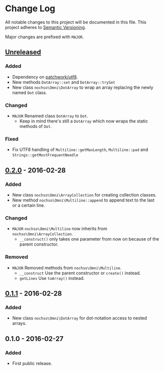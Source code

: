 # Change Log
All notable changes to this project will be documented in this file.
This project adheres to [Semantic Versioning](http://semver.org/).

Major changes are prefixed with `MAJOR`.

## [Unreleased]
### Added
- Dependency on [patchwork/utf8](https://packagist.org/packages/patchwork/utf8).
- New methods `DotArray::set` and `DotArray::trySet`
- New class `nochso\Omni\DotArray` to wrap an array replacing the newly named `Dot` class.

### Changed
- `MAJOR` Renamed class `DotArray` to `Dot`.
    - Keep in mind there's still a `DotArray` which now wraps the static methods of `Dot`.

### Fixed
- Fix UTF8 handling of `Multiline::getMaxLength`, `Multiline::pad` and `Strings::getMostFrequentNeedle`

## [0.2.0] - 2016-02-28
### Added
- New class `nochso\Omni\ArrayCollection` for creating collection classes.
- New method `nochso\Omni\Multiline::append` to append text to the last or a certain line.

### Changed
- `MAJOR` `nochso\Omni\Multiline` now inherits from `nochso\Omni\ArrayCollection`.
    - `__construct()` only takes one parameter from now on because of the parent constructor.

### Removed
- `MAJOR` Removed methods from `nochso\Omni\Multiline`.
    - `__construct` Use the parent constructor or `create()` instead.
    - `getLines` Use `toArray()` instead.

## [0.1.1] - 2016-02-28
### Added
- New class `nochso\Omni\DotArray` for dot-notation access to nested arrays.

## 0.1.0 - 2016-02-27
### Added
- First public release.

[Unreleased]: https://github.com/nochso/omni/compare/0.2.0...HEAD
[0.2.0]: https://github.com/nochso/omni/compare/0.1.1...0.2.0
[0.1.1]: https://github.com/nochso/omni/compare/0.1.0...0.1.1
